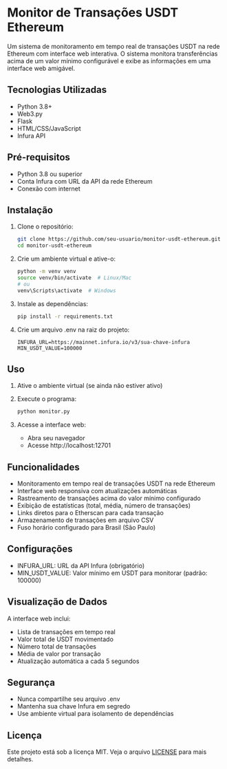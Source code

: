 # Monitor de Transações USDT Ethereum

Um sistema de monitoramento em tempo real de transações USDT na rede Ethereum com interface web interativa. O sistema monitora transferências acima de um valor mínimo configurável e exibe as informações em uma interface web amigável.

## Tecnologias Utilizadas

- Python 3.8+
- Web3.py
- Flask
- HTML/CSS/JavaScript
- Infura API

## Pré-requisitos

- Python 3.8 ou superior
- Conta Infura com URL da API da rede Ethereum
- Conexão com internet

## Instalação

1. Clone o repositório:
    ```bash
    git clone https://github.com/seu-usuario/monitor-usdt-ethereum.git
    cd monitor-usdt-ethereum
    ```

2. Crie um ambiente virtual e ative-o:
    ```bash
    python -m venv venv
    source venv/bin/activate  # Linux/Mac
    # ou
    venv\Scripts\activate  # Windows
    ```

3. Instale as dependências:
    ```bash
    pip install -r requirements.txt
    ```

4. Crie um arquivo .env na raiz do projeto:
    ```
    INFURA_URL=https://mainnet.infura.io/v3/sua-chave-infura
    MIN_USDT_VALUE=100000
    ```

## Uso

1. Ative o ambiente virtual (se ainda não estiver ativo)

2. Execute o programa:
    ```bash
    python monitor.py
    ```

3. Acesse a interface web:
   - Abra seu navegador
   - Acesse http://localhost:12701

## Funcionalidades

- Monitoramento em tempo real de transações USDT na rede Ethereum
- Interface web responsiva com atualizações automáticas
- Rastreamento de transações acima do valor mínimo configurado
- Exibição de estatísticas (total, média, número de transações)
- Links diretos para o Etherscan para cada transação
- Armazenamento de transações em arquivo CSV
- Fuso horário configurado para Brasil (São Paulo)

## Configurações

- INFURA_URL: URL da API Infura (obrigatório)
- MIN_USDT_VALUE: Valor mínimo em USDT para monitorar (padrão: 100000)

## Visualização de Dados

A interface web inclui:
- Lista de transações em tempo real
- Valor total de USDT movimentado
- Número total de transações
- Média de valor por transação
- Atualização automática a cada 5 segundos

## Segurança

- Nunca compartilhe seu arquivo .env
- Mantenha sua chave Infura em segredo
- Use ambiente virtual para isolamento de dependências

## Licença

Este projeto está sob a licença MIT. Veja o arquivo [LICENSE](LICENSE) para mais detalhes.
